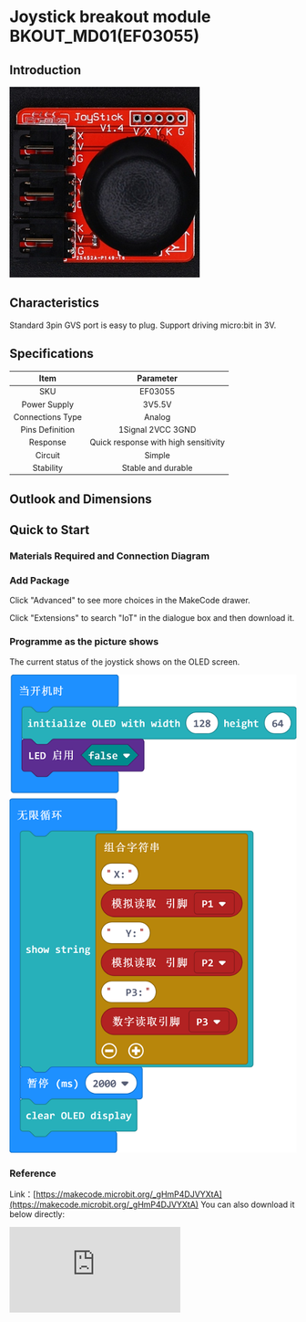 # Joystick breakout module BKOUT_MD01(EF03055)

## Introduction


![](./images/03055_1.jpg)


## Characteristics


 Standard 3pin GVS port is easy to plug.
 Support driving micro:bit in 3V.

## Specifications


Item | Parameter
:-: | :-:
SKU|EF03055
Power Supply|3V5.5V
Connections Type|Analog
Pins Definition|1Signal 2VCC 3GND
Response|Quick response with high sensitivity
Circuit|Simple
Stability|Stable and durable

## Outlook and Dimensions



## Quick to Start


### Materials Required and Connection Diagram

### Add Package

Click "Advanced" to see more choices in the MakeCode drawer.





Click "Extensions" to search "IoT" in the dialogue box and then download it.






### Programme as the picture shows
 The current status of the joystick shows on the OLED screen.


![](./images/03055_3.png)


### Reference
Link：[https://makecode.microbit.org/_gHmP4DJVYXtA](https://makecode.microbit.org/_gHmP4DJVYXtA)
You can also download it below directly:


<div
    style={{
        position: 'relative',
        paddingBottom: '60%',
        overflow: 'hidden',
    }}
>
    <iframe
        src="https://makecode.microbit.org/_gHmP4DJVYXtA"
        frameborder="0"
        sandbox="allow-popups allow-forms allow-scripts allow-same-origin"
        style={{
            position: 'absolute',
            width: '100%',
            height: '100%',
        }}
    />
</div>

### Result
 The current status of the joystick shows on the OLED screen.

## Relevant Cases


## Technique Files
